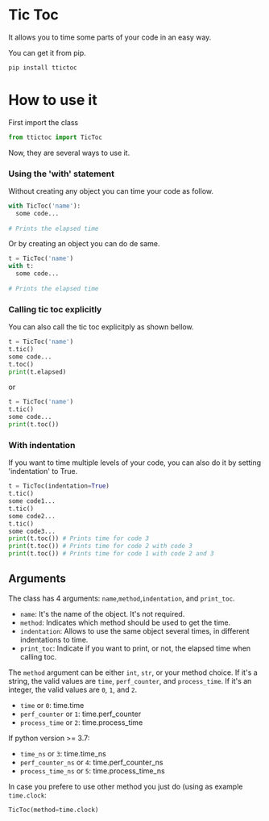 # Tic Toc

It allows you to time some parts of your code in an easy way.

You can get it from pip.
```python
pip install ttictoc
```


# How to use it

First import the class
```python
from ttictoc import TicToc
```

Now, they are several ways to use it.

### Using the 'with' statement
Without creating any object you can time your code as follow.
```python
with TicToc('name'):
  some code...
  
# Prints the elapsed time
```

Or by creating an object you can do de same.
```python
t = TicToc('name')
with t:
  some code...
  
# Prints the elapsed time
```

### Calling tic toc explicitly
You can also call the tic toc explicitply as shown bellow.
```python
t = TicToc('name')
t.tic()
some code...
t.toc()
print(t.elapsed)
```
or
```python
t = TicToc('name')
t.tic()
some code...
print(t.toc())
```

### With indentation
If you want to time multiple levels of your code, you can also do it by setting 'indentation' to True.
```python
t = TicToc(indentation=True)
t.tic()
some code1...
t.tic()
some code2...
t.tic()
some code3...
print(t.toc()) # Prints time for code 3 
print(t.toc()) # Prints time for code 2 with code 3
print(t.toc()) # Prints time for code 1 with code 2 and 3
```

## Arguments
The class has 4 arguments: `name`,`method`,`indentation`, and `print_toc`. 
- `name`:  It's the name of the object. It's not required.
- `method`: Indicates which method should be used to get the time.
- `indentation`: Allows to use the same object several times, in different indentations to time.
- `print_toc`:  Indicate if you want to print, or not, the elapsed time when calling toc.

The `method` argument can be either `int`, `str`, or your method choice. If it's a string, the valid values are `time`, `perf_counter`, and `process_time`. If it's an integer, the valid values are `0`, `1`, and `2`. 
- `time` or `0`: time.time
- `perf_counter` or `1`: time.perf_counter
- `process_time` or `2`: time.process_time

If python version >= 3.7:
- `time_ns` or `3`: time.time_ns
- `perf_counter_ns` or `4`: time.perf_counter_ns
- `process_time_ns` or `5`: time.process_time_ns

In case you prefere to use other method you just do (using as example `time.clock`:
```python
TicToc(method=time.clock) 
```
